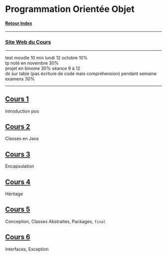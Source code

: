 # Programmation Orientée Objet

#### [Retour Index](../index.md)

---

### [Site Web du Cours](http://www.reveillere.fr/L3POO/)

---

test moodle 10 min lundi 12 octobre 10%  
tp noté en novembre 30%  
projet en binome 30% séance 9 à 12  
ds sur table (pas écriture de code mais compréhension) pendant semaine examens 30%

---

## [Cours 1](./cours_1.md)
Introduction poo

## [Cours 2](./cours_2.md)
Classes en Java

## [Cours 3](./cours_3.md)
Encapsulation

## [Cours 4](./cours_4.md)
Héritage

## [Cours 5](./cours_5.md)
Conception,  Classes Abstraites, Packages, `final`

## [Cours 6](./cours_6.md)
Interfaces, Exception
